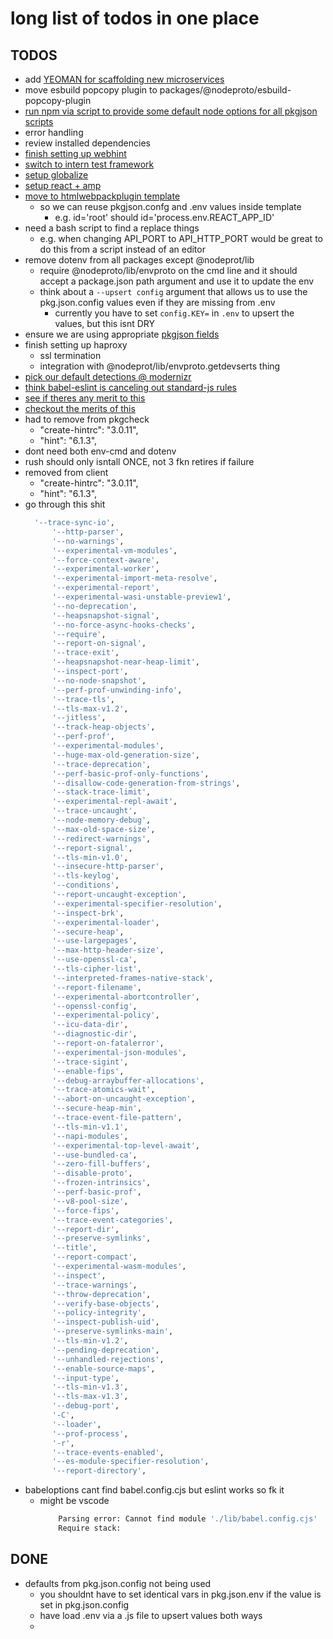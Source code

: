 # long list of todos in one place
## TODOS
  - add [YEOMAN for scaffolding new microservices](https://yeoman.io/)
  - move esbuild popcopy plugin to packages/@nodeproto/esbuild-popcopy-plugin
  - [run npm via script to provide some default node options for all pkgjson scripts](https://nodejs.org/api/cli.html)
  - error handling
  - review installed dependencies
  - [finish setting up webhint](https://github.com/webhintio/hint/blob/main/packages/hint/docs/user-guide/hints/index.md)
  - [switch to intern test framework](https://github.com/theintern/intern)
  - [setup globalize](https://github.com/globalizejs/globalize/tree/master/examples/node-npm)
  - [setup react + amp](https://medium.com/@rtymchyk/react-amp-modern-approach-e45de3fe84c7)
  - [move to htmlwebpackplugin template](https://github.com/jantimon/html-webpack-plugin#writing-your-own-templates)
    - so we can reuse pkgjson.confg and .env values inside template
      - e.g. id='root' should id='process.env.REACT_APP_ID'
  - need a bash script to find a replace things
    - e.g. when changing API_PORT to API_HTTP_PORT would be great to do this from a script instead of an editor
  - remove dotenv from all packages except @nodeprot/lib
    - require @nodeproto/lib/envproto on the cmd line and it should accept a package.json path argument and use it to update the env
    - think about a `--upsert config` argument that allows us to use the pkg.json.config values even if they are missing from .env
      - currently you have to set `config.KEY=` in `.env` to upsert the values, but this isnt DRY
  - ensure we are using appropriate [pkgjson fields](https://docs.npmjs.com/cli/v7/configuring-npm/package-json)
  - finish setting up haproxy
    - ssl termination
    - integration with @nodeprot/lib/envproto.getdevserts thing
  - [pick our default detections @ modernizr](https://modernizr.com/download?setclasses)
  - [think babel-eslint is canceling out standard-js rules](https://github.com/babel/eslint-plugin-babel)
  - [see if theres any merit to this](https://www.npmjs.com/package/accessibility-checker)
  - [checkout the merits of this](https://github.com/Siteimprove/alfa)
  - had to remove from pkgcheck
    - "create-hintrc": "3.0.11",
    - "hint": "6.1.3",
  - dont need both env-cmd and dotenv
  - rush should only isntall ONCE, not 3 fkn retires if failure
  - removed from client
    - "create-hintrc": "3.0.11",
    - "hint": "6.1.3",
  - go through this shit
      ```sh
        '--trace-sync-io',
            '--http-parser',
            '--no-warnings',
            '--experimental-vm-modules',
            '--force-context-aware',
            '--experimental-worker',
            '--experimental-import-meta-resolve',
            '--experimental-report',
            '--experimental-wasi-unstable-preview1',
            '--no-deprecation',
            '--heapsnapshot-signal',
            '--no-force-async-hooks-checks',
            '--require',
            '--report-on-signal',
            '--trace-exit',
            '--heapsnapshot-near-heap-limit',
            '--inspect-port',
            '--no-node-snapshot',
            '--perf-prof-unwinding-info',
            '--trace-tls',
            '--tls-max-v1.2',
            '--jitless',
            '--track-heap-objects',
            '--perf-prof',
            '--experimental-modules',
            '--huge-max-old-generation-size',
            '--trace-deprecation',
            '--perf-basic-prof-only-functions',
            '--disallow-code-generation-from-strings',
            '--stack-trace-limit',
            '--experimental-repl-await',
            '--trace-uncaught',
            '--node-memory-debug',
            '--max-old-space-size',
            '--redirect-warnings',
            '--report-signal',
            '--tls-min-v1.0',
            '--insecure-http-parser',
            '--tls-keylog',
            '--conditions',
            '--report-uncaught-exception',
            '--experimental-specifier-resolution',
            '--inspect-brk',
            '--experimental-loader',
            '--secure-heap',
            '--use-largepages',
            '--max-http-header-size',
            '--use-openssl-ca',
            '--tls-cipher-list',
            '--interpreted-frames-native-stack',
            '--report-filename',
            '--experimental-abortcontroller',
            '--openssl-config',
            '--experimental-policy',
            '--icu-data-dir',
            '--diagnostic-dir',
            '--report-on-fatalerror',
            '--experimental-json-modules',
            '--trace-sigint',
            '--enable-fips',
            '--debug-arraybuffer-allocations',
            '--trace-atomics-wait',
            '--abort-on-uncaught-exception',
            '--secure-heap-min',
            '--trace-event-file-pattern',
            '--tls-min-v1.1',
            '--napi-modules',
            '--experimental-top-level-await',
            '--use-bundled-ca',
            '--zero-fill-buffers',
            '--disable-proto',
            '--frozen-intrinsics',
            '--perf-basic-prof',
            '--v8-pool-size',
            '--force-fips',
            '--trace-event-categories',
            '--report-dir',
            '--preserve-symlinks',
            '--title',
            '--report-compact',
            '--experimental-wasm-modules',
            '--inspect',
            '--trace-warnings',
            '--throw-deprecation',
            '--verify-base-objects',
            '--policy-integrity',
            '--inspect-publish-uid',
            '--preserve-symlinks-main',
            '--tls-min-v1.2',
            '--pending-deprecation',
            '--unhandled-rejections',
            '--enable-source-maps',
            '--input-type',
            '--tls-min-v1.3',
            '--tls-max-v1.3',
            '--debug-port',
            '-C',
            '--loader',
            '--prof-process',
            '-r',
            '--trace-events-enabled',
            '--es-module-specifier-resolution',
            '--report-directory',

      ```
  - babeloptions cant find babel.config.cjs but eslint works so fk it
    - might be vscode
      ```sh
          Parsing error: Cannot find module './lib/babel.config.cjs'
          Require stack:
      ```

## DONE
  - defaults from pkg.json.config not being used
    - you shouldnt have to set identical vars in pkg.json.env if the value is set in pkg.json.config
    - have load .env via a .js file to upsert values both ways
    -
